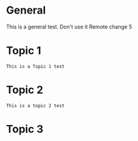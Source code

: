 # General
 This is a general test. Don't use it
Remote change 5
# Topic 1
	This is a Topic 1 test
# Topic 2
	This is a topic 2 test
# Topic 3
